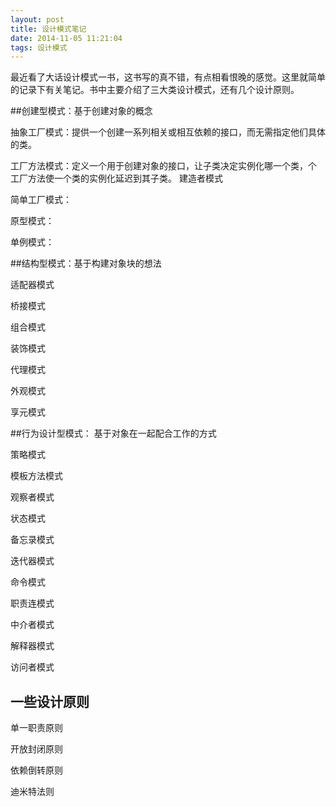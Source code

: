 ```yaml
---
layout: post
title: 设计模式笔记
date: 2014-11-05 11:21:04
tags: 设计模式
---
```

最近看了大话设计模式一书，这书写的真不错，有点相看恨晚的感觉。这里就简单的记录下有关笔记。书中主要介绍了三大类设计模式，还有几个设计原则。


##创建型模式：基于创建对象的概念


抽象工厂模式：提供一个创建一系列相关或相互依赖的接口，而无需指定他们具体的类。

工厂方法模式：定义一个用于创建对象的接口，让子类决定实例化哪一个类，个
工厂方法使一个类的实例化延迟到其子类。
建造者模式

简单工厂模式：

原型模式：

单例模式：

##结构型模式：基于构建对象块的想法


适配器模式

桥接模式

组合模式

装饰模式

代理模式

外观模式

享元模式

##行为设计型模式： 基于对象在一起配合工作的方式

策略模式

模板方法模式

观察者模式

状态模式

备忘录模式

迭代器模式

命令模式

职责连模式

中介者模式

解释器模式

访问者模式

## 一些设计原则

单一职责原则

开放封闭原则

依赖倒转原则

迪米特法则




